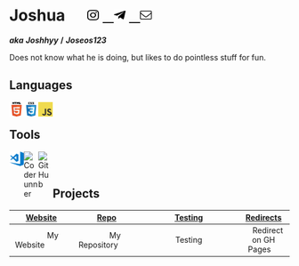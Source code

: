 <h1> Joshua &nbsp;&nbsp;&nbsp;&nbsp;
<a href="https://joseos.com">
	<img src="https://raw.githubusercontent.com/Joseos123/Joseos123/master/Resources/instagram.svg" width="21" height="21"></a>
<a href="https://t.me/joshhhhyyyy">&nbsp;&nbsp;
	<img src="https://raw.githubusercontent.com/Joseos123/Joseos123/master/Resources/telegram.svg" width="21" height="21"></a>
<a href="mailto:Joshua@joseos.com">&nbsp;&nbsp;
	<img src="https://raw.githubusercontent.com/Joseos123/Joseos123/master/Resources/envelope.svg" width="21" height="21"></a>
</h1>

***aka*** ***Joshhyy*** **/** ***Joseos123***	 

Does not know what he is doing, but likes to do pointless stuff for fun.


## Languages
<img align="left" alt="HTML5" width="26px" src="https://raw.githubusercontent.com/github/explore/80688e429a7d4ef2fca1e82350fe8e3517d3494d/topics/html/html.png" />
<img align="left" alt="CSS3" width="26px" src="https://raw.githubusercontent.com/github/explore/80688e429a7d4ef2fca1e82350fe8e3517d3494d/topics/css/css.png" />
<img align="left" alt="JavaScript" width="26px" src="https://raw.githubusercontent.com/github/explore/80688e429a7d4ef2fca1e82350fe8e3517d3494d/topics/javascript/javascript.png" />

<br />

## Tools
<img align="left" alt="Visual Studio Code" width="26px" src="https://raw.githubusercontent.com/github/explore/80688e429a7d4ef2fca1e82350fe8e3517d3494d/topics/visual-studio-code/visual-studio-code.png" />
<img align="left" alt="Coderunner" width="26px" src="https://coderunnerapp.com/images/icon.png" />
<img align="left" alt="GitHub" width="26px" src="https://cdn.jsdelivr.net/npm/simple-icons@v3/icons/github.svg" />

<br />
<br />

## Projects

| [Website](https://github.com/joseoscom/joseos.com) | [Repo](https://github.com/joseoscomrepo/repo.joseos.com) | [Testing](https://github.com/joseoscom/beta) | [Redirects](https://github.com/Joseos123/Redirects) |
| :-: | :-: | :-: | :-: |
| &nbsp;&nbsp;&nbsp;&nbsp;&nbsp;&nbsp;&nbsp;&nbsp;&nbsp;&nbsp;&nbsp;My Website&nbsp;&nbsp;&nbsp;&nbsp;&nbsp;&nbsp;&nbsp;&nbsp;&nbsp;&nbsp;&nbsp; | &nbsp;&nbsp;&nbsp;&nbsp;&nbsp;&nbsp;&nbsp;&nbsp;My Repository&nbsp;&nbsp;&nbsp;&nbsp;&nbsp;&nbsp;&nbsp;&nbsp; | &nbsp;&nbsp;&nbsp;&nbsp;&nbsp;&nbsp;&nbsp;&nbsp;&nbsp;&nbsp;&nbsp;&nbsp;&nbsp;&nbsp;&nbsp;Testing&nbsp;&nbsp;&nbsp;&nbsp;&nbsp;&nbsp;&nbsp;&nbsp;&nbsp;&nbsp;&nbsp;&nbsp;&nbsp;&nbsp;&nbsp; | &nbsp;&nbsp;&nbsp;&nbsp;Redirect on GH Pages&nbsp;&nbsp;&nbsp;&nbsp; |

